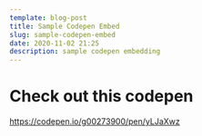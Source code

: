 ```yaml
---
template: blog-post
title: Sample Codepen Embed
slug: sample-codepen-embed
date: 2020-11-02 21:25
description: sample codepen embedding
---
```

# Check out this codepen

https://codepen.io/g00273900/pen/yLJaXwz